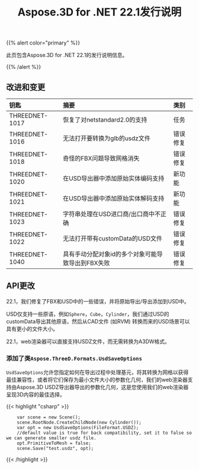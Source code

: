 ﻿---
title: Aspose.3D for .NET 22.1发行说明
type: docs
weight: 12
url: /zh/net/aspose-3d-for-net-22-1-release-notes/
---
{{% alert color="primary" %}}

此页包含Aspose.3D for .NET 22.1的发行说明信息。

{{% /alert %}}
## **改进和变更**

|**钥匙**|**摘要**|**类别**|
|:- |:- |:- |
|THREEDNET-1017 |恢复了对netstandard2.0的支持|任务|
|THREEDNET-1016 |无法打开要转换为glb的usdz文件|错误修复|
|THREEDNET-1018 |奇怪的FBX问题导致网格消失|错误修复|
|THREEDNET-1020 |在USD导出器中添加原始实体编码支持|新功能|
|THREEDNET-1021 |在USD导出器中添加原始实体解码支持|新功能|
|THREEDNET-1023 |字符串处理在USD进口商/出口商中不正确|错误修复|
|THREEDNET-1022 |无法打开带有customData的USD文件|错误修复|
|THREEDNET-1040 |具有手动分配对象id的多个对象可能导致导出到FBX失败|错误修复|


## API更改 ##


22.1，我们修复了FBX和USD中的一些错误，并将原始导出/导出添加到USD中。

USD仅支持一些原语，例如`Sphere`，`Cube`，`Cylinder`，我们通过USD的customData导出其他原语，然后从CAD文件 (如RVM) 转换而来的USD场景可以具有更小的文件大小。

22.1，web渲染器可以直接支持USDZ文件，而无需转换为A3DW格式。


### 添加了类`Aspose.ThreeD.Formats.UsdSaveOptions`

`UsdSaveOptions`允许您指定如何在导出过程中处理基元，将其转换为网格以获得最佳兼容性，或者将它们保存为最小文件大小的参数化几何，我们的web渲染器支持由Aspose.3D USDZ导出器导出的参数化几何，这是您使用我们的web渲染器呈现3D内容的最佳选择。



{{< highlight "csharp" >}}

        var scene = new Scene();
        scene.RootNode.CreateChildNode(new Cylinder());
        var opt = new UsdSaveOptions(FileFormat.USDZ);
        //default value is true for back compatibility, set it to false so we can generate smaller usdz file.
        opt.PrimitiveToMesh = false;
        scene.Save("test.usdz", opt);

{{< /highlight >}}
